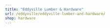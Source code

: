 ```yaml
---
title: "Eddyville Lumber & Hardware"
url: /eddyville/eddyville-lumber-and-hardware/
shop: hardware
---
```

